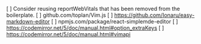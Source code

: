 [ ] Consider reusing reportWebVitals that has been removed from the boilerplate.
[ ] github.com/toplan/Vim.js
[ ] https://github.com/Ionaru/easy-markdown-editor 
[ ] npmjs.com/package/react-simplemde-editor
[ ] https://codemirror.net/5/doc/manual.html#option_extraKeys
[ ] https://codemirror.net/5/doc/manual.html#vimapi

